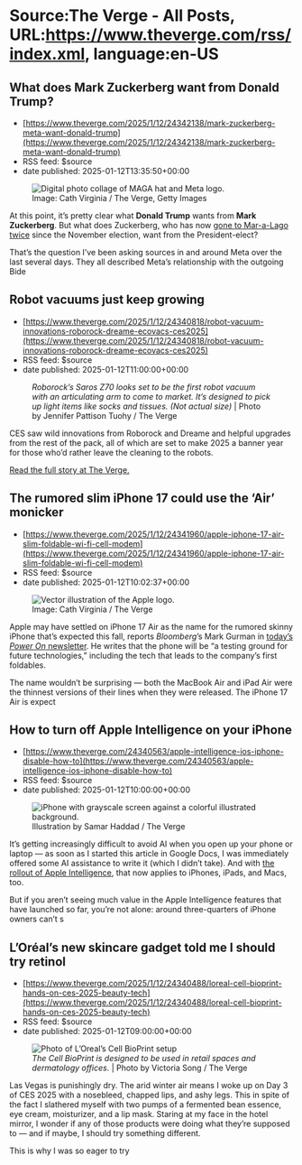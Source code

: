 # Source:The Verge -  All Posts, URL:https://www.theverge.com/rss/index.xml, language:en-US

## What does Mark Zuckerberg want from Donald Trump?
 - [https://www.theverge.com/2025/1/12/24342138/mark-zuckerberg-meta-want-donald-trump](https://www.theverge.com/2025/1/12/24342138/mark-zuckerberg-meta-want-donald-trump)
 - RSS feed: $source
 - date published: 2025-01-12T13:35:50+00:00

<figure>
      <img alt="Digital photo collage of MAGA hat and Meta logo." src="https://cdn.vox-cdn.com/thumbor/fNTh9sZMPokR1sg6DK7sDG6fZWs=/0x0:2040x1360/1310x873/cdn.vox-cdn.com/uploads/chorus_image/image/73842410/STK169_ZUCKERBERG_MAGA_STKS491_CVIRGINIA_B.0.jpg" />
        <figcaption>Image: Cath Virginia / The Verge, Getty Images</figcaption>
    </figure>

  <p id="uLju14">At this point, it’s pretty clear what <strong>Donald Trump</strong> wants from <strong>Mark Zuckerberg</strong>. But what does Zuckerberg, who has now <a href="https://www.theverge.com/2024/11/27/24307943/mark-zuckerberg-donald-trump-dinner-mar-a-lago">gone to Mar-a-Lago</a> <a href="https://www.theverge.com/2025/1/10/24341091/mark-zuckerberg-was-back-at-mar-a-lago-today">twice</a> since the November election, want from the President-elect?</p>
<p id="RVDkOT">That’s the question I’ve been asking sources in and around Meta over the last several days. They all described Meta’s relationship with the outgoing Bide

## Robot vacuums just keep growing
 - [https://www.theverge.com/2025/1/12/24340818/robot-vacuum-innovations-roborock-dreame-ecovacs-ces2025](https://www.theverge.com/2025/1/12/24340818/robot-vacuum-innovations-roborock-dreame-ecovacs-ces2025)
 - RSS feed: $source
 - date published: 2025-01-12T11:00:00+00:00

<figure>
      <img alt="" src="https://cdn.vox-cdn.com/thumbor/rJCkgvul6HenABrRKdLrToENew8=/0x86:2048x1451/1310x873/cdn.vox-cdn.com/uploads/chorus_image/image/73842157/IMG_1889.0.jpeg" />
        <figcaption><em>Roborock’s Saros Z70 looks set to be the first robot vacuum with an articulating arm to come to market. It’s designed to pick up light items like socks and tissues. (Not actual size)</em> | Photo by Jennifer Pattison Tuohy / The Verge</figcaption>
    </figure>


  <p>CES saw wild innovations from Roborock and Dreame and helpful upgrades from the rest of the pack, all of which are set to make 2025 a banner year for those who’d rather leave the cleaning to the robots.</p>
  <p><a href="https://www.theverge.com/2025/1/12/24340818/robot-vacuum-innovations-roborock-dreame-ecovacs-ces2025">Read the full story at The Verge.</a></p>

## The rumored slim iPhone 17 could use the ‘Air’ monicker
 - [https://www.theverge.com/2025/1/12/24341960/apple-iphone-17-air-slim-foldable-wi-fi-cell-modem](https://www.theverge.com/2025/1/12/24341960/apple-iphone-17-air-slim-foldable-wi-fi-cell-modem)
 - RSS feed: $source
 - date published: 2025-01-12T10:02:37+00:00

<figure>
      <img alt="Vector illustration of the Apple logo." src="https://cdn.vox-cdn.com/thumbor/VqWuDsbRLyeE4aEu23CRNiClrKw=/0x0:2040x1360/1310x873/cdn.vox-cdn.com/uploads/chorus_image/image/73842088/STK071_APPLE_F.0.jpg" />
        <figcaption>Image: Cath Virginia / The Verge</figcaption>
    </figure>

  <p id="20iHfy">Apple may have settled on iPhone 17 Air as the name for the rumored skinny iPhone that’s expected this fall, reports <em>Bloomberg</em>’s Mark Gurman in <a href="https://www.bloomberg.com/news/newsletters/2025-01-12/apple-2025-plans-iphone-17-smart-home-hub-ios-19-ai-apple-watch-ipads-m5?srnd=undefined">today’s <em>Power On</em> newsletter</a>. He writes that the phone will be “a testing ground for future technologies,” including the tech that leads to the company’s first foldables.</p>
<p id="cgq8J1">The name wouldn’t be surprising — both the MacBook Air and iPad Air were the thinnest versions of their lines when they were released. The iPhone 17 Air is expect

## How to turn off Apple Intelligence on your iPhone
 - [https://www.theverge.com/24340563/apple-intelligence-ios-iphone-disable-how-to](https://www.theverge.com/24340563/apple-intelligence-ios-iphone-disable-how-to)
 - RSS feed: $source
 - date published: 2025-01-12T10:00:00+00:00

<figure>
      <img alt="iPhone with grayscale screen against a colorful illustrated background." src="https://cdn.vox-cdn.com/thumbor/Cfm7GaySgn0g3r9qTpQoNhaharA=/0x0:2040x1360/1310x873/cdn.vox-cdn.com/uploads/chorus_image/image/73842067/HT015_S_Haddad_ios_iphone_14_grayscale.0.jpg" />
        <figcaption>Illustration by Samar Haddad / The Verge</figcaption>
    </figure>

  <p id="QJbI79">It’s getting increasingly difficult to avoid AI when you open up your phone or laptop — as soon as I started this article in Google Docs, I was immediately offered some AI assistance to write it (which I didn’t take). And with <a href="https://www.theverge.com/2024/10/28/24272995/apple-intelligence-now-available-ios-18-1-mac-ipad">the rollout of Apple Intelligence</a>, that now applies to iPhones, iPads, and Macs, too.</p>
<p id="ykIqAj">But if you aren’t seeing much value in the Apple Intelligence features that have launched so far, you’re not alone: around three-quarters of iPhone owners can’t s

## L’Oréal’s new skincare gadget told me I should try retinol
 - [https://www.theverge.com/2025/1/12/24340488/loreal-cell-bioprint-hands-on-ces-2025-beauty-tech](https://www.theverge.com/2025/1/12/24340488/loreal-cell-bioprint-hands-on-ces-2025-beauty-tech)
 - RSS feed: $source
 - date published: 2025-01-12T09:00:00+00:00

<figure>
      <img alt="Photo of L’Oreal’s Cell BioPrint setup" src="https://cdn.vox-cdn.com/thumbor/_3pxkXKstzomGDJXkqUuSkmNhK8=/0x0:2040x1360/1310x873/cdn.vox-cdn.com/uploads/chorus_image/image/73841996/lorealcellbioprint.0.jpg" />
        <figcaption><em>The Cell BioPrint is designed to be used in retail spaces and dermatology offices. </em> | Photo by Victoria Song / The Verge</figcaption>
    </figure>

  <p id="fdUbE5">Las Vegas is punishingly dry. The arid winter air means I woke up on Day 3 of CES 2025 with a nosebleed, chapped lips, and ashy legs. This in spite of the fact I slathered myself with two pumps of a fermented bean essence, eye cream, moisturizer, and a lip mask. Staring at my face in the hotel mirror, I wonder if any of those products were doing what they’re supposed to — and if maybe, I should try something different.</p>
<p id="wXDjfM">This is why I was so eager to try <a href="https://www.theverge.com/2025/1/6/24334941/loreal-cell-bioprint-ces-2025-skincare-b

